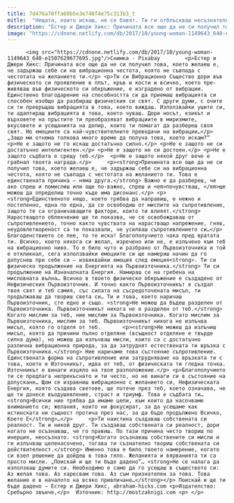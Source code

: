 ```yaml
---
title: 7d476a70ffa60b5e3e748f4e75c313b3_t
mitle:  "Нещата, които искаш, не се бавят. Ти ги отблъскваш несъзнателно"
description: "Естер и Джери Хикс: Причината все още да не си получил това, което же­лаеш е, че задържаш себе си на вибрационна честота, която не съвпада с честотата на желанието ти. Ти си Вибрационно Същество дори във физическото си проявление в плът, кръв и кости и всичко, което пре­живяваш във физическото си обкръжение, е изградено от …"
image: "https://cdnone.netlify.com/db/2017/10/young-woman-1149643_640-e1507629677695.jpg"
---
```


          <img src="https://cdnone.netlify.com/db/2017/10/young-woman-1149643_640-e1507629677695.jpg"/>Снимка - Pixabay        <p>Естер и Джери Хикс: Причината все още да не си получил това, което же­лаеш е, че задържаш себе си на вибрационна честота, която не съвпада с честотата на желанието ти.</p> <p>Ти си Вибрационно Същество дори във физическото си проявление в плът, кръв и кости и всичко, което пре­живяваш във физическото си обкръжение, е изградено от вибрации. Единствено благодарение на способността си да приемаш вибрацията си способен изобщо да раз­бираш физическия си свят. С други думи, с очите си ти превръщаш вибрацията в това, което виждаш. Използ­вайки ушите си, ти адаптираш вибрацията в това, което чуваш. Дори носът, езикът и върховете на пръстите ти преобразяват вибрациите в миризмите, вкусовете и усещанията на допир, които ти помагат да разбереш своя свят. Но емоциите са най-чувствителните преводачи на вибрации…</p> „Защо ми отнема толкова много време да получа това, което искам?“ <p>Не е защото не го искаш достатъчно силно.</p> <p>Не е защото не си достатъчно интелигентен.</p> <p>Не е защото не си достоен.</p> <p>Не е защото съдбата е срещу теб.</p>  <p>Не е защото някой друг вече е грабнал твоята награда.</p>     <p><strong>Причината все още да не си получил това, което же­лаеш е, че задържаш себе си на вибрационна честота, която не съвпада с честотата на желанието ти. Това е единствената причина – няма друга.</strong> Важно е да разбереш, че ако спреш и помислиш или още по-важно, спреш и <em>почувстваш, </em>ще можеш да определиш точно къде има дисонанс.</p> <p><strong>Единственото нещо, което трябва да направиш, е неж­но и постепенно, една по една, да се освободиш от мисли­те на съпротивление, защото те са ограничаващите фак­тори, които ти влияят.</strong> Нарастващото облекчение ще ти показва, че се освобождаваш от съпротивлението, точно както чувствата на нарастващо напрежение, гняв, неу­довлетвореност са ти показвали, че усилваш съпротив­лението си…</p> Благоденствието се лее, то те иска! Благополучието чака пред вратата ти. Всичко, което някога си желал, изречено или не, е излъчено към теб на вибрационно ниво. То е било чуто и разбрано от Първоизточника и той е откликнал, сега използвайки емоциите си ще намериш начин да го допуснеш при себе си – извиквайки емоция след емоция<strong>. Ти си физическо продължение на Енергията на Първоизточника.</strong> Ти си продължение на Изначалната Енергия. Намираш се на гребена на мисловната вълна… Всичко в твоето физическо обкръжение е създадено от Нефизическия Първоизточник. И точно както Първоизточникът е създал твоя свят и теб самия, със силата на съсредоточената мисъл, ти продължаваш да твориш света си… Ти и това, което наричаш Първоизточник, сте едно и също. <strong>Не можеш да бъдеш разделен от Първоизточника. Първоизточникът никога не е разделен от теб.</strong> Когато мислим за теб, ние мислим за Първоизточника. Когато мислим за Първоизточника, мислим за теб. Първоизточникът никога не излъчва мисъл, която го отделя от теб.       <p><strong>Не можеш да излъчиш мисъл, която да причини пълно отделяне (всъщност отделяне е твърде силна дума), но можеш да излъчваш мисли, които са с достатъчно различна вибрационна природа, за да затруднят естествената ти връзка с Първоизточника.</strong> Ние наричаме това състояние съпротивление. Единствената форма на съпротивление или затрудняване на връзката ти с това, което е Източникът, идва от теб, от физическата ти гледна точка. Източникът е винаги изцяло на твое разположение.</p> <p>Благополучието ти се предлага непрекъснато и ти често, но не винаги си в състояние на допускане… Щом се изравниш вибрационно с желанието си, Нефизическата Енергия, която създава светове, ще потече през теб, което означава, че ще ти донесе въодушевление, страст и триумф. Това е съдбата ти… <strong>Всички ние трябва да имаме цели, към които да насочваме вниманието си; желания, които ни фокусират, за да усещаме как истинската ни същност протича през нас, за да бъде продължено Всичко, Което Е</strong>…</p>     <p>Ти наистина създаваш собствената си реалност. Ти и никой друг. Ти създаваш собствената си реалност, дори когато не осъзнаваш, че го правиш. По тази причина често твориш по инерция, неосъзнато. <strong>Когато осъзнаваш собствените си мисли и ги излъчваш целенасочено, тогава ти съзнателно твориш собствената си действителност.</strong> Именно това е било твоето намерение, когато си взел решение да дойдеш в това тяло. Желанията и вярванията ти са просто мисли. „Поискай и ще ти бъде дадено“… <strong>Не се налага да използваш думите си. Необходимо е само да го усещаш в съществото си: Аз желая това. Аз харесвам това. Аз съм признателен за това. Това желание е в началото на всяко привличане…</strong></p> Поискай и ще ти бъде дадено – Естер и Джери Хикс, abraham-hicks.com <p>Издателство: Сребърно звънче,</p>  Източник: http://mostzaknigi.com <p> </p>        